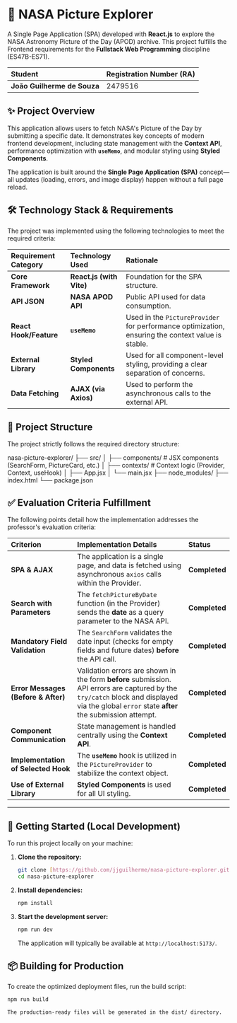 # 🚀 NASA Picture Explorer

A Single Page Application (SPA) developed with **React.js** to explore the NASA Astronomy Picture of the Day (APOD) archive. This project fulfills the Frontend requirements for the **Fullstack Web Programming** discipline (ES47B-ES71).

| **Student** | **Registration Number (RA)** |
| :--- | :--- |
| **João Guilherme de Souza** | 2479516 |

## ✨ Project Overview

This application allows users to fetch NASA's Picture of the Day by submitting a specific date. It demonstrates key concepts of modern frontend development, including state management with the **Context API**, performance optimization with **`useMemo`**, and modular styling using **Styled Components**.

The application is built around the **Single Page Application (SPA)** concept—all updates (loading, errors, and image display) happen without a full page reload.

## 🛠️ Technology Stack & Requirements

The project was implemented using the following technologies to meet the required criteria:

| Requirement Category | Technology Used | Rationale |
| :--- | :--- | :--- |
| **Core Framework** | **React.js (with Vite)** | Foundation for the SPA structure. |
| **API JSON** | **NASA APOD API** | Public API used for data consumption. |
| **React Hook/Feature** | **`useMemo`** | Used in the `PictureProvider` for performance optimization, ensuring the context value is stable. |
| **External Library** | **Styled Components** | Used for all component-level styling, providing a clear separation of concerns. |
| **Data Fetching** | **AJAX (via Axios)** | Used to perform the asynchronous calls to the external API. |

## 📂 Project Structure

The project strictly follows the required directory structure:

nasa-picture-explorer/
├── src/
│   ├── components/  # JSX components (SearchForm, PictureCard, etc.)
│   ├── contexts/    # Context logic (Provider, Context, useHook)
│   ├── App.jsx
│   └── main.jsx
├── node_modules/
├── index.html
└── package.json

## ✅ Evaluation Criteria Fulfillment

The following points detail how the implementation addresses the professor's evaluation criteria:

| Criterion | Implementation Details | Status |
| :--- | :--- | :--- |
| **SPA & AJAX** | The application is a single page, and data is fetched using asynchronous `axios` calls within the Provider. | **Completed** |
| **Search with Parameters** | The `fetchPictureByDate` function (in the Provider) sends the **date** as a query parameter to the NASA API. | **Completed** |
| **Mandatory Field Validation** | The `SearchForm` validates the date input (checks for empty fields and future dates) **before** the API call. | **Completed** |
| **Error Messages (Before & After)**| Validation errors are shown in the form **before** submission. API errors are captured by the `try/catch` block and displayed via the global `error` state **after** the submission attempt. | **Completed** |
| **Component Communication** | State management is handled centrally using the **Context API**. | **Completed** |
| **Implementation of Selected Hook** | The **`useMemo`** hook is utilized in the `PictureProvider` to stabilize the context object. | **Completed** |
| **Use of External Library** | **Styled Components** is used for all UI styling. | **Completed** |

---

## 🏃 Getting Started (Local Development)

To run this project locally on your machine:

1.  **Clone the repository:**
    ```bash
    git clone [https://github.com/jjguilherme/nasa-picture-explorer.git](https://github.com/jjguilherme/nasa-picture-explorer.git)
    cd nasa-picture-explorer
    ```
2.  **Install dependencies:**
    ```bash
    npm install
    ```
3.  **Start the development server:**
    ```bash
    npm run dev
    ```
    The application will typically be available at `http://localhost:5173/`.

## 📦 Building for Production

To create the optimized deployment files, run the build script:

```bash
npm run build

The production-ready files will be generated in the dist/ directory.
